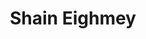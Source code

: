 ---
title: Shain Eighmey
position: Undergraduate Researcher
layout: default
contact:
publications: 
image: /images/user-icon.svg
group: undergrad
year-start: 2010
year-end:
present-position: Lonza Biologics
---